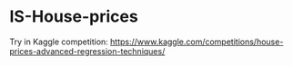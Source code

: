 # IS-House-prices

Try in Kaggle competition:
https://www.kaggle.com/competitions/house-prices-advanced-regression-techniques/
